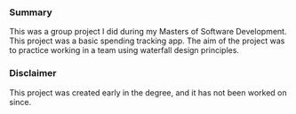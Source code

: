 ### Summary

This was a group project I did during my Masters of Software Development.   
This project was a basic spending tracking app.
The aim of the project was to practice working in a team using waterfall design principles.

### Disclaimer

This project was created early in the degree, and it has not been worked on since.
